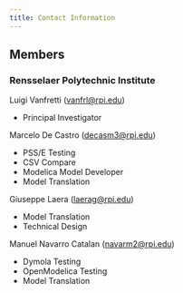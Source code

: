 ```yaml
---
title: Contact Information
---
```


## Members

### Rensselaer Polytechnic Institute
Luigi Vanfretti (vanfrl@rpi.edu) 
- Principal Investigator

Marcelo De Castro (decasm3@rpi.edu)
- PSS/E Testing
- CSV Compare
- Modelica Model Developer
- Model Translation

Giuseppe Laera (laerag@rpi.edu)
- Model Translation
- Technical Design

Manuel Navarro Catalan (navarm2@rpi.edu)
- Dymola Testing
- OpenModelica Testing
- Model Translation